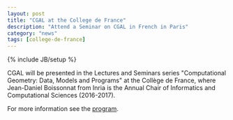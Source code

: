 ```yaml
---
layout: post
title: "CGAL at the College de France"
description: "Attend a Seminar on CGAL in French in Paris"
category: "news"
tags: [college-de-france]
---
```

{% include JB/setup %}

CGAL will be presented in the Lectures and Seminars
series "Computational Geometry: Data, Models and Programs"
at the Collège de France, where Jean-Daniel Boissonnat from Inria
is the Annual Chair of Informatics and Computational
Sciences (2016-2017).

For more information see the 
<a href="https://www.college-de-france.fr/site/en-jean-daniel-boissonnat/seminar-2017-04-26-18h00.htm">program</a>.
